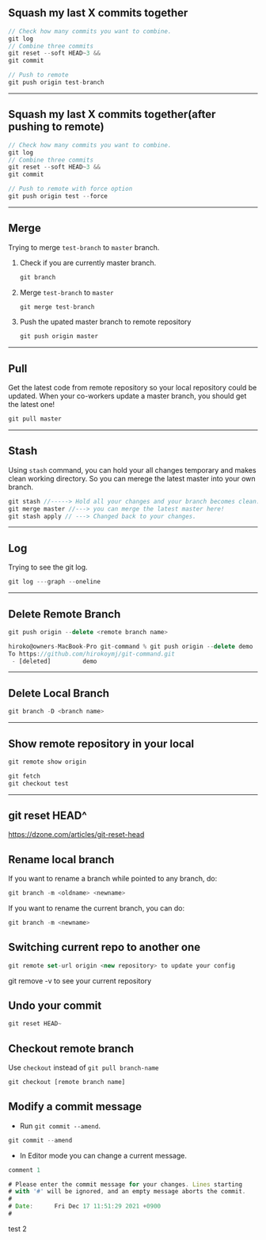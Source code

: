 ## Squash my last X commits together

```js
// Check how many commits you want to combine.
git log
// Combine three commits
git reset --soft HEAD~3 &&
git commit

// Push to remote
git push origin test-branch
```

<hr />

## Squash my last X commits together(after pushing to remote)

```js
// Check how many commits you want to combine.
git log
// Combine three commits
git reset --soft HEAD~3 &&
git commit

// Push to remote with force option
git push origin test --force
```

<hr />

## Merge

Trying to merge `test-branch` to `master` branch.

1. Check if you are currently master branch.
   ```js
   git branch
   ```
2. Merge `test-branch` to `master`
   ```js
   git merge test-branch
   ```
3. Push the upated master branch to remote repository
   ```js
   git push origin master
   ```

<hr />

## Pull

Get the latest code from remote repository so your local repository could be updated. When your co-workers update a master branch, you should get the latest one!

```js
git pull master
```

<hr />

## Stash

Using `stash` command, you can hold your all changes temporary and makes clean working directory. So you can merege the latest master into your own branch.

```js
git stash //-----> Hold all your changes and your branch becomes clean.
git merge master //---> you can merge the latest master here!
git stash apply	// ---> Changed back to your changes.
```

<hr />

## Log

Trying to see the git log.

```js
git log ---graph --oneline
```

<hr />

## Delete Remote Branch

```js
git push origin --delete <remote branch name>
```

```js
hiroko@owners-MacBook-Pro git-command % git push origin --delete demo
To https://github.com/hirokoymj/git-command.git
 - [deleted]         demo
```

<hr />

## Delete Local Branch

```js
git branch -D <branch name>
```

<hr />

## Show remote repository in your local

```js
git remote show origin

git fetch
git checkout test
```

<hr />

## git reset HEAD^

https://dzone.com/articles/git-reset-head

## Rename local branch

If you want to rename a branch while pointed to any branch, do:

```js
git branch -m <oldname> <newname>
```

If you want to rename the current branch, you can do:

```js
git branch -m <newname>
```

## Switching current repo to another one

```js
git remote set-url origin <new repository> to update your config
```

git remove -v to see your current repository

## Undo your commit

```js
git reset HEAD~
```

## Checkout remote branch

Use `checkout` instead of `git pull branch-name`

```js
git checkout [remote branch name]
```

## Modify a commit message

- Run `git commit --amend`.

```js
git commit --amend
```

- In Editor mode you can change a current message.

```js
comment 1

# Please enter the commit message for your changes. Lines starting
# with '#' will be ignored, and an empty message aborts the commit.
#
# Date:      Fri Dec 17 11:51:29 2021 +0900
#
```

test 2
